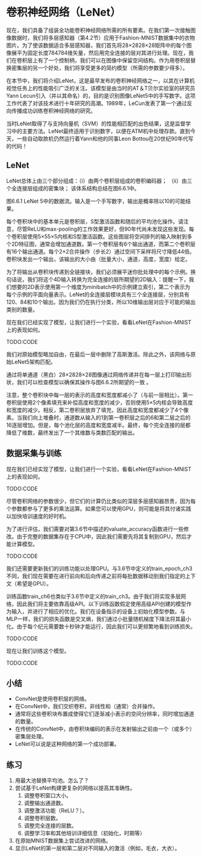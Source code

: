 

<!--
 * @version:
 * @Author:  StevenJokess https://github.com/StevenJokess
 * @Date: 2020-07-16 22:22:39
 * @LastEditors:  StevenJokess https://github.com/StevenJokess
 * @LastEditTime: 2020-07-16 23:00:34
 * @Description:translate by machine
 * @TODO::
 * @Reference:http://preview.d2l.ai/d2l-en/master/chapter_convolutional-neural-networks/lenet.html
-->

# 卷积神经网络（LeNet）

现在，我们具备了组装全功能卷积神经网络所需的所有要素。在我们第一次接触图像数据时，我们将多层感知器（第4.2节）应用于Fashion-MNIST数据集中的衣物图片。为了使该数据适合多层感知器，我们首先将28×2828×28矩阵中的每个图像展平为固定长度784784维矢量，然后用完全连接的层对其进行处理。现在，我们在卷积层上有了一个控制柄，我们可以在图像中保留空间结构。作为用卷积层替换密集层的另一个好处，我们将享受更多的简约模型（所需的参数要少得多）。

在本节中，我们将介绍LeNet，这是最早发布的卷积神经网络之一，以其在计算机视觉任务上的性能吸引广泛的关注。该模型是由当时的AT＆T贝尔实验室的研究员Yann Lecun引入（并以其命名）的，目的是识别图像LeNet5中的手写数字。这项工作代表了对该技术进行十年研究的高潮。1989年，LeCun发表了第一个通过反向传播成功训练卷积神经网络的研究。

当时LeNet取得了与支持向量机（SVM）的性能相匹配的出色结果，这是监督学习中的主要方法。LeNet最终适用于识别数字，以便在ATM机中处理存款。直到今天，一些自动取款机仍然运行着Yann和他的同事Leon Bottou在20世纪90年代写的代码！

## LeNet

LeNet总体上由三个部分组成：（i）由两个卷积层组成的卷积编码器； （ii）由三个全连接层组成的密集块； 该体系结构总结在图6.6.1中。

图6.6.1 LeNet 5中的数据流。输入是一个手写数字，输出是概率除以10的可能结果。

每个卷积块中的基本单元是卷积层，S型激活函数和随后的平均池化操作。请注意，尽管ReLU和max-pooling的工作效果更好，但90年代尚未发现这些发现。每个卷积层使用5×55×5内核和S型激活函数。这些图层将空间排列的输入映射到多个2D特征图，通常会增加通道数。第一个卷积层有6个输出通道，而第二个卷积层有16个输出通道。每个2×2合并操作（步长2）通过空间下采样将尺寸降低44倍。卷积块发出一个输出，该输出的大小由（批量大小，通道，高度，宽度）给定。

为了将输出从卷积块传递到全链接块，我们必须展平迷你批处理中的每个示例。换句话说，我们将这个4D输入转换为完全连接的层所期望的2D输入：提醒一下，我们想要的2D表示使用第一个维度为minibatch中的示例建立索引，第二个表示为 每个示例的平面向量表示。LeNet的全连接层模块具有三个全连接层，分别具有120、84和10个输出。因为我们仍在执行分类，所以10维输出层对应于可能的输出类别的数量。

现在我们已经实现了模型，让我们进行一个实验，看看LeNet在Fashion-MNIST上的表现如何。

TODO:CODE

我们对原始模型略加自由，在最后一层中删除了高斯激活。除此之外，该网络与原始LeNet5架构匹配。

通过将单通道（黑白）28×2828×28图像通过网络传递并在每一层上打印输出形状，我们可以检查模型以确保其操作与图6.6.2所期望的一致 。

注意，整个卷积块中每一层的表示的高度和宽度都减小了（与前一层相比）。第一卷积层使用2个像素填充来补偿高度和宽度的减少，否则使用5×5内核会导致高度和宽度的减少。相反，第二卷积层放弃了填充，因此高度和宽度都减少了4个像素。当我们向上堆叠时，通道数从输入的1到第一卷积层之后的6和第二层之后的16逐层增加。但是，每个池化层的高度和宽度减半。最终，每个完全连接的层都降低了维数，最终发出了一个其维数与类数匹配的输出。

## 数据采集​​与训练

现在我们已经实现了模型，让我们进行一个实验，看看LeNet在Fashion-MNIST上的表现如何。

TODO:CODE

尽管卷积网络的参数很少，但它们的计算仍比类似的深层多层感知器昂贵，因为每个参数都参与了更多的乘法运算。如果您可以使用GPU，则可能是将其付诸实践以加快培训速度的好时机。

为了进行评估，我们需要对第3.6节中描述的valuate_accuracy函数进行一些修改。由于完整的数据集存在于CPU中，因此我们需要先将其复制到GPU，然后才能计算模型。

TODO:CODE

我们还需要更新我们的训练功能以处理GPU。与3.6节中定义的train_epoch_ch3不同，我们现在需要在进行前向和后向传递之前将每批数据移动到我们指定的上下文（希望是GPU）。

训练函数train_ch6也类似于3.6节中定义的train_ch3。由于我们将实现多层网络，因此我们将主要依靠高级API。以下训练函数假定使用高级API创建的模型作为输入，并进行了相应的优化。我们在设备指示的设备上初始化模型参数。与MLP一样，我们的损失函数是交叉熵，我们通过小批量随机梯度下降法将其最小化。由于每个纪元需要数十秒钟才能运行，因此我们可以更频繁地看到训练损失。

TODO:CODE

现在让我们训练这个模型。

TODO:CODE

## 小结

* ConvNet是使用卷积层的网络。
* 在ConvNet中，我们交织卷积，非线性和（通常）合并操作。
* 通常将这些卷积块布置成使得它们逐渐减小表示的空间分辨率，同时增加通道的数量。
* 在传统的ConvNet中，由卷积块编码的表示在发射输出之前由一个（或多个）密集层处理。
* LeNet可以说是这种网络的第一个成功部署。

## 练习

1. 用最大池替换平均池。怎么了？
1. 尝试基于LeNet构建更复杂的网络以提高其准确性。
    1. 调整卷积窗口大小。
    1. 调整输出通道数。
    1. 调整激活功能（ReLU？）。
    1. 调整卷积层数。
    1. 调整完全连接的层数。
    1. 调整学习率和其他培训详细信息（初始化，时期等）
1. 在原始MNIST数据集上尝试改进的网络。
1. 显示LeNet的第一层和第二层对不同输入的激活（例如，毛衣，大衣）。
